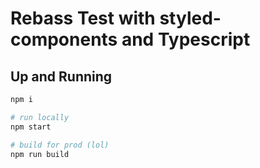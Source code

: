 # Rebass Test with styled-components and Typescript

## Up and Running

```bash
npm i

# run locally
npm start

# build for prod (lol)
npm run build
```
